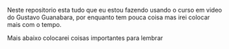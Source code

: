 Neste repositorio esta tudo que eu estou fazendo usando o curso em video do Gustavo Guanabara, por enquanto tem pouca coisa mas irei colocar mais com o tempo. 

Mais abaixo colocarei coisas importantes para lembrar
